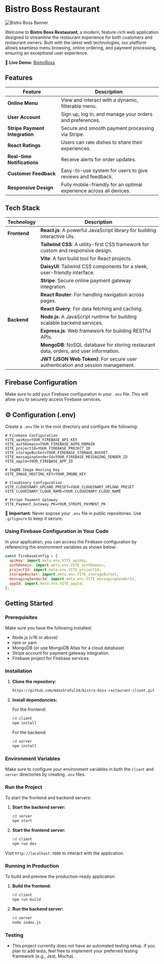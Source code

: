 # Bistro Boss Restaurant

![Bistro Boss Banner](https://i.ibb.co.com/1YGgjn71/Screenshot-82.png)

Welcome to **Bistro Boss Restaurant**, a modern, feature-rich web application designed to streamline the restaurant experience for both customers and restaurant owners. Built with the latest web technologies, our platform allows seamless menu browsing, online ordering, and payment processing, ensuring an exceptional user experience.

🚀 **Live Demo:** [BistroBoss](https://bistroboss-674ce.web.app/)

## Features

| Feature                      | Description                                               |
| ---------------------------- | --------------------------------------------------------- |
| **Online Menu**               | View and interact with a dynamic, filterable menu.        |
| **User Account**              | Sign up, log in, and manage your orders and preferences.  |
| **Stripe Payment Integration**| Secure and smooth payment processing via Stripe.         |
| **React Ratings**             | Users can rate dishes to share their experiences.         |
| **Real-time Notifications**   | Receive alerts for order updates.                        |
| **Customer Feedback**         | Easy-to-use system for users to give reviews and feedback.|
| **Responsive Design**         | Fully mobile-friendly for an optimal experience across all devices. |

## Tech Stack

| Technology         | Description                                               |
| ------------------ | --------------------------------------------------------- |
| **Frontend**       | **React.js**: A powerful JavaScript library for building interactive UIs. |
|                    | **Tailwind CSS**: A utility-first CSS framework for custom and responsive design. |
|                    | **Vite**: A fast build tool for React projects.           |
|                    | **DaisyUI**: Tailwind CSS components for a sleek, user-friendly interface. |
|                    | **Stripe**: Secure online payment gateway integration.   |
|                    | **React Router**: For handling navigation across pages.  |
|                    | **React Query**: For data fetching and caching.          |
| **Backend**        | **Node.js**: A JavaScript runtime for building scalable backend services. |
|                    | **Express.js**: Web framework for building RESTful APIs. |
|                    | **MongoDB**: NoSQL database for storing restaurant data, orders, and user information. |
|                    | **JWT (JSON Web Token)**: For secure user authentication and session management. |

## Firebase Configuration

Make sure to add your Firebase configuration in your `.env` file. This will allow you to securely access Firebase services.

## ⚙️ Configuration (.env)

Create a `.env` file in the root directory and configure the following:

```env
# Firebase Configuration
VITE_apiKey=YOUR_FIREBASE_API_KEY
VITE_authDomain=YOUR_FIREBASE_AUTH_DOMAIN
VITE_projectId=YOUR_FIREBASE_PROJECT_ID
VITE_storageBucket=YOUR_FIREBASE_STORAGE_BUCKET
VITE_messagingSenderId=YOUR_FIREBASE_MESSAGING_SENDER_ID
VITE_appId=YOUR_FIREBASE_APP_ID

# ImgBB Image Hosting Key
VITE_IMAGE_HOSTING_KEY=YOUR_IMGBB_KEY

# Cloudinary Configuration
VITE_CLOUDINARY_UPLOAD_PRESET=YOUR_CLOUDINARY_UPLOAD_PRESET
VITE_CLOUDINARY_CLOUD_NAME=YOUR_CLOUDINARY_CLOUD_NAME

# Stripe Payment Gateway
VITE_Payment_Gateway_PK=YOUR_STRIPE_PAYMENT_PK
```

🚨 **Important:** Never expose your `.env` file in public repositories. Use `.gitignore` to keep it secure.

### Using Firebase Configuration in Your Code

In your application, you can access the Firebase configuration by referencing the environment variables as shown below:

```javascript
const firebaseConfig = {
  apiKey: import.meta.env.VITE_apiKey,
  authDomain: import.meta.env.VITE_authDomain,
  projectId: import.meta.env.VITE_projectId,
  storageBucket: import.meta.env.VITE_storageBucket,
  messagingSenderId: import.meta.env.VITE_messagingSenderId,
  appId: import.meta.env.VITE_appId,
};
```

## Getting Started

### Prerequisites
Make sure you have the following installed:
- Node.js (v16 or above)
- npm or yarn
- MongoDB (or use MongoDB Atlas for a cloud database)
- Stripe account for payment gateway integration
- Firebase project for Firebase services

### Installation

1. **Clone the repository:**

   ```bash
   https://github.com/mdashraful24/bistro-boss-restaurant-client.git
   ```

2. **Install dependencies:**

   For the frontend:

   ```bash
   cd client
   npm install
   ```

   For the backend:

   ```bash
   cd server
   npm install
   ```

### Environment Variables

Make sure to configure your environment variables in both the `client` and `server` directories by creating `.env` files.

### Run the Project

To start the frontend and backend servers:

1. **Start the backend server:**

   ```bash
   cd server
   npm start
   ```

2. **Start the frontend server:**

   ```bash
   cd client
   npm run dev
   ```

Visit `http://localhost:3000` to interact with the application.

### Running in Production

To build and preview the production-ready application:

1. **Build the frontend:**

   ```bash
   cd client
   npm run build
   ```

2. **Run the backend server:**

   ```bash
   cd server
   node index.js
   ```

### Testing

- This project currently does not have an automated testing setup. If you plan to add tests, feel free to implement your preferred testing framework (e.g., Jest, Mocha).

<!-- ## Admin Related Info:

  - **Username**: 
  - **Email**: 
  - **Password**:  -->
